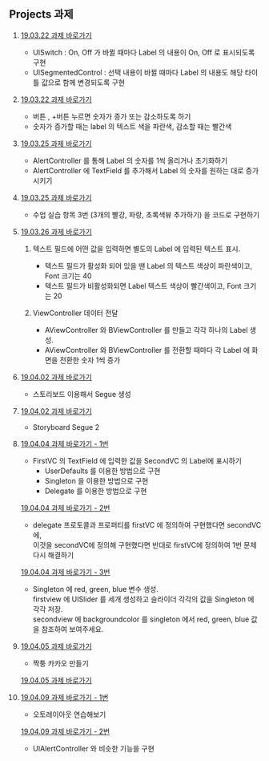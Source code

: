 <h2> Projects 과제 </h2>

1. [19.03.22 과제 바로가기](https://github.com/doyeongkim/FastCampus_iOS_School/tree/master/Daily_Assignments/Project/19.03.22_(UILabel:Switch:SegCtr))
    - UISwitch : On, Off 가 바뀔 때마다 Label 의 내용이 On, Off 로 표시되도록 구현
    - UISegmentedControl : 선택 내용이 바뀔 때마다 Label 의 내용도 해당 타이틀 값으로 함께 변경되도록 구현

2. [19.03.22 과제 바로가기](https://github.com/doyeongkim/FastCampus_iOS_School/tree/master/Daily_Assignments/Project/19.03.22_(plus:minus%20button%20display%20num))
    - 버튼 , +버튼 누르면 숫자가 증가 또는 감소하도록 하기
    - 숫자가 증가할 때는 label 의 텍스트 색을 파란색,   감소할 때는 빨간색

3. [19.03.25 과제 바로가기](https://github.com/doyeongkim/FastCampus_iOS_School/tree/master/Daily_Assignments/Project/19.03.25_(alertController))
    - AlertController 를 통해 Label 의 숫자를 1씩 올리거나 초기화하기
    - AlertController 에 TextField 를 추가해서 Label 의 숫자를 원하는 대로 증가시키기

4. [19.03.25 과제 바로가기](https://github.com/doyeongkim/FastCampus_iOS_School/tree/master/Daily_Assignments/Project/19.03.25_(frame%20vs%20bounds))
    - 수업 실습 항목 3번 (3개의 빨강, 파랑, 초록색뷰 추가하기) 을 코드로 구현하기

5. [19.03.26 과제 바로가기](https://github.com/doyeongkim/FastCampus_iOS_School/tree/master/Daily_Assignments/Project/19.03.26_(TextField:VCDataTransfer))
    1. 텍스트 필드에 어떤 값을 입력하면 별도의 Label 에 입력된 텍스트 표시.
    
        - 텍스트 필드가 활성화 되어 있을 땐 Label 의 텍스트 색상이 파란색이고, Font 크기는 40
        - 텍스트 필드가 비활성화되면 Label 텍스트 색상이 빨간색이고, Font 크기는 20
    
    2. ViewController 데이터 전달
    
        - AViewController 와 BViewController 를 만들고 각각 하나의 Label 생성.
        - AViewController 와 BViewController 를 전환할 때마다 각 Label 에 화면을 전환한 숫자 1씩 증가

6. [19.04.02 과제 바로가기](https://github.com/doyeongkim/FastCampus_iOS_School/tree/master/Daily_Assignments/Project/19.04.02_(Storyboard_Segue))
    - 스토리보드 이용해서 Segue 생성
    
7. [19.04.02 과제 바로가기](https://github.com/doyeongkim/FastCampus_iOS_School/tree/master/Daily_Assignments/Project/19.04.02_(Storyboard_Segue_2))
    - Storyboard Segue 2
    
8. [19.04.04 과제 바로가기 - 1번](https://github.com/doyeongkim/FastCampus_iOS_School/tree/master/Daily_Assignments/Project/19.04.04_(UserDefaults:Singleton:Delegate))
    - FirstVC 의 TextField 에 입력한 값을 SecondVC 의 Label에 표시하기
        - UserDefaults 를 이용한 방법으로 구현
        - Singleton 을 이용한 방법으로 구현
        - Delegate 를 이용한 방법으로 구현

    [19.04.04 과제 바로가기 - 2번](https://github.com/doyeongkim/FastCampus_iOS_School/tree/master/Daily_Assignments/Project/19.04.04_(DelegateReverse))
    - delegate 프로토콜과 프로퍼티를 firstVC 에 정의하여 구현했다면 secondVC에, <br /> 이것을 secondVC에 정의해 구현했다면 반대로 firstVC에 정의하여 1번 문제 다시 해결하기
    
    [19.04.04 과제 바로가기 - 3번](https://github.com/doyeongkim/FastCampus_iOS_School/tree/master/Daily_Assignments/Project/19.04.04_(UISlider))
    - Singleton 에 red, green, blue 변수 생성. <br /> firstview 에 UISlider 를 세개 생성하고 슬라이더 각각의 값을 Singleton 에 각각 저장. <br /> secondview 에 backgroundcolor 를 singleton 에서 red, green, blue 값을 참조하여 보여주세요.
    
9. [19.04.05 과제 바로가기](https://github.com/doyeongkim/FastCampus_iOS_School/tree/master/Daily_Assignments/Project/19.04.05_(Fake_Kakao))
    - 짝퉁 카카오 만들기
    
    [19.04.05 과제 바로가기]()

10. [19.04.09 과제 바로가기 - 1번](https://github.com/doyeongkim/FastCampus_iOS_School/tree/master/Daily_Assignments/Project/19.04.09_(AutoLayout))
    - 오토레이아웃 연습해보기
    
    [19.04.09 과제 바로가기 - 2번](https://github.com/doyeongkim/FastCampus_iOS_School/blob/master/Daily_Assignments/Project/19.04.09_BogusAlertController/README.md)
    - UIAlertController 와 비슷한 기능을 구현
    
